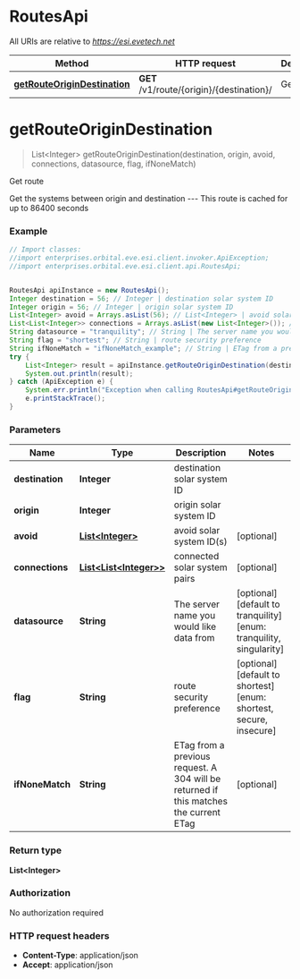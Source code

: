 # RoutesApi

All URIs are relative to *https://esi.evetech.net*

Method | HTTP request | Description
------------- | ------------- | -------------
[**getRouteOriginDestination**](RoutesApi.md#getRouteOriginDestination) | **GET** /v1/route/{origin}/{destination}/ | Get route


<a name="getRouteOriginDestination"></a>
# **getRouteOriginDestination**
> List&lt;Integer&gt; getRouteOriginDestination(destination, origin, avoid, connections, datasource, flag, ifNoneMatch)

Get route

Get the systems between origin and destination  ---  This route is cached for up to 86400 seconds

### Example
```java
// Import classes:
//import enterprises.orbital.eve.esi.client.invoker.ApiException;
//import enterprises.orbital.eve.esi.client.api.RoutesApi;


RoutesApi apiInstance = new RoutesApi();
Integer destination = 56; // Integer | destination solar system ID
Integer origin = 56; // Integer | origin solar system ID
List<Integer> avoid = Arrays.asList(56); // List<Integer> | avoid solar system ID(s)
List<List<Integer>> connections = Arrays.asList(new List<Integer>()); // List<List<Integer>> | connected solar system pairs
String datasource = "tranquility"; // String | The server name you would like data from
String flag = "shortest"; // String | route security preference
String ifNoneMatch = "ifNoneMatch_example"; // String | ETag from a previous request. A 304 will be returned if this matches the current ETag
try {
    List<Integer> result = apiInstance.getRouteOriginDestination(destination, origin, avoid, connections, datasource, flag, ifNoneMatch);
    System.out.println(result);
} catch (ApiException e) {
    System.err.println("Exception when calling RoutesApi#getRouteOriginDestination");
    e.printStackTrace();
}
```

### Parameters

Name | Type | Description  | Notes
------------- | ------------- | ------------- | -------------
 **destination** | **Integer**| destination solar system ID |
 **origin** | **Integer**| origin solar system ID |
 **avoid** | [**List&lt;Integer&gt;**](Integer.md)| avoid solar system ID(s) | [optional]
 **connections** | [**List&lt;List&lt;Integer&gt;&gt;**](List&lt;Integer&gt;.md)| connected solar system pairs | [optional]
 **datasource** | **String**| The server name you would like data from | [optional] [default to tranquility] [enum: tranquility, singularity]
 **flag** | **String**| route security preference | [optional] [default to shortest] [enum: shortest, secure, insecure]
 **ifNoneMatch** | **String**| ETag from a previous request. A 304 will be returned if this matches the current ETag | [optional]

### Return type

**List&lt;Integer&gt;**

### Authorization

No authorization required

### HTTP request headers

 - **Content-Type**: application/json
 - **Accept**: application/json

